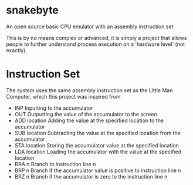 # snakebyte
An open source basic CPU emulator with an assembly instruction set

This is by no means complex or advanced, it is simply a project that allows people to further understand process execution on a 'hardware level' (not exactly).

# Instruction Set
The system uses the same assembly instruction set as the Little Man Computer, which this project was inspired from

* INP           Inputting to the accumulator
* OUT           Outputting the value of the accumulator to the screen
* ADD location  Adding the value at the specified location to the accumulator
* SUB location  Subtracting the value at the specified location from the accumulator
* STA location  Storing the accumulator value at the specified location
* LDA location  Loading the accumulator with the value at the specified location 
* BRA n         Branch to instruction line n
* BRP n         Branch if the accumulator value is positive to instruction line n
* BRZ n         Branch if the accumulator is zero to the instruction line n
